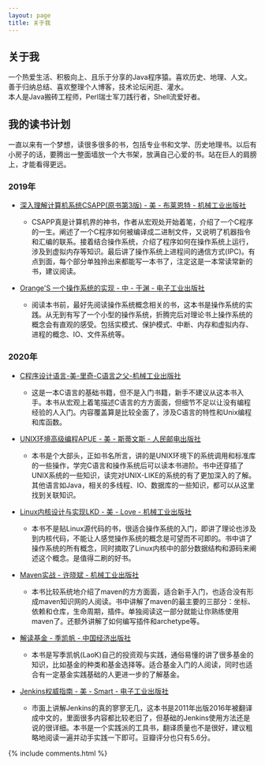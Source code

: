 ```yaml
---
layout: page
title: 关于我 
---
```


## 关于我

一个热爱生活、积极向上、且乐于分享的Java程序猿。喜欢历史、地理、人文。善于归纳总结、喜欢整理个人博客，技术论坛闲逛、灌水。  
本人是Java搬砖工程师，Perl瑞士军刀践行者，Shell流爱好者。

## 我的读书计划

一直以来有一个梦想，读很多很多的书，包括专业书和文学、历史地理书。以后有小房子的话，要腾出一整面墙放一个大书架，放满自己心爱的书。站在巨人的肩膀上，才能看得更远。

### 2019年

+ [深入理解计算机系统CSAPP(原书第3版) - 美 - 布莱恩特 - 机械工业出版社](https://book.douban.com/subject/26912767/)
    + CSAPP真是计算机界的神书，作者从宏观处开始着笔，介绍了一个C程序的一生。阐述了一个C程序如何被编译成二进制文件，又说明了机器指令和汇编的联系。接着结合操作系统，介绍了程序如何在操作系统上运行，涉及到虚拟内存等知识。最后讲了操作系统上进程间的通信方式(IPC)。有点到面，每个部分单独拎出来都能写一本书了，注定这是一本常读常新的书，建议阅读。

+ [Orange'S 一个操作系统的实现 - 中 - 于渊 - 电子工业出版社](https://book.douban.com/subject/3735649/)
    + 阅读本书前，最好先阅读操作系统概念相关的书，这本书是操作系统的实践。从无到有写了一个小型的操作系统，折腾完后对理论书上操作系统的概念会有直观的感受。包括实模式、保护模式、中断、内存和虚拟内存、进程的概念、IO、文件系统等。

### 2020年
+ [C程序设计语言-美-里奇-C语言之父-机械工业出版社](https://book.douban.com/subject/1139336/)
    + 这是一本C语言的基础书籍，但不是入门书籍，新手不建议从这本书入手。本书从宏观上着笔描述C语言的方方面面，但细节不足以让没有编程经验的人入门。内容覆盖算是比较全面了，涉及C语言的特性和Unix编程和库函数。

+ [UNIX环境高级编程APUE - 美 - 斯蒂文斯 - 人民邮电出版社](https://book.douban.com/subject/25900403/)
    + 本书是个大部头，正如书名所言，讲的是UNIX环境下的系统调用和标准库的一些操作，学完C语言和操作系统后可以读本书进阶。书中还穿插了UNIX系统的一些知识，读完对UNIX-LIKE的系统的有了更加深入的了解。其他语言如Java，相关的多线程、IO、数据库的一些知识，都可以从这里找到关联知识。
+ [Linux内核设计与实现LKD - 美 - Love - 机械工业出版社](https://book.douban.com/subject/6097773/)
    + 本书不是贴Linux源代码的书，很适合操作系统的入门，即讲了理论也涉及到内核代码，不能让人感觉操作系统的概念是可望而不可即的。书中讲了操作系统的所有概念，同时摘取了Linux内核中的部分数据结构和源码来阐述这个概念。是值得二刷的好书。
+ [Maven实战 - 许晓斌 - 机械工业出版社](https://book.douban.com/subject/5345682/)
    + 本书比较系统地介绍了maven的方方面面，适合新手入门，也适合没有形成maven知识网的人阅读。书中讲解了maven的最主要的三部分：坐标、依赖和仓库，生命周期，插件。单独阅读这一部分就能让你熟练使用maven了。还额外讲解了如何编写插件和archetype等。
+ [解读基金 - 季凯帆 - 中国经济出版社](https://book.douban.com/subject/2051332/)
    + 本书是写季凯帆(LaoK)自己的投资观与实践，通俗易懂的讲了很多基金的知识，比如基金的种类和基金选择等。适合基金入门的人阅读，同时也适合有一定基金实践基础的人更进一步的了解基金。
+ [Jenkins权威指南 - 美 - Smart - 电子工业出版社](https://book.douban.com/subject/26902149/)
    + 市面上讲解Jenkins的真的寥寥无几，这本书是2011年出版2016年被翻译成中文的，里面很多内容都比较老旧了，但基础的Jenkins使用方法还是说的很详细。本书是一个实践派的工具书，翻译质量也不是很好，建议粗略地阅读一遍并动手实践一下即可。豆瓣评分也只有5.6分。

{% include comments.html %}

